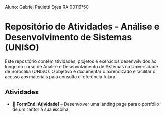 Aluno: Gabriel Pauletti Egea RA:00119750
# Repositório de Atividades - Análise e Desenvolvimento de Sistemas (UNISO)

Este repositório contém atividades, projetos e exercícios desenvolvidos ao longo do curso de Análise e Desenvolvimento de Sistemas na Universidade de Sorocaba (UNISO). O objetivo é documentar o aprendizado e facilitar o acesso aos materiais para consulta e referência futura.

## Atividades
- 📂 **ForntEnd_Atividade1** – Desenvolver uma landing page para o portfólio de um cantor à sua escolha.
